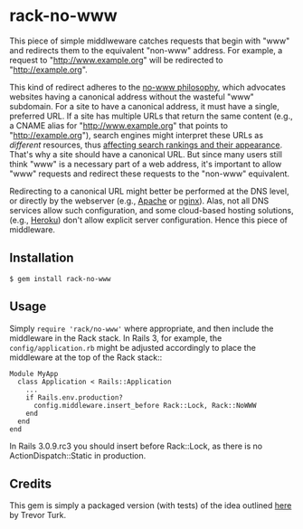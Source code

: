 rack-no-www
===========

This piece of simple middlweware catches requests that begin with "www" 
and redirects them to the equivalent "non-www" address. For example, a 
request to "http://www.example.org" will be redirected to 
"http://example.org".

This kind of redirect adheres to the [no-www philosophy][1], which 
advocates websites having a canonical address without the wasteful "www" 
subdomain. For a site to have a canonical address, it must have a 
single, preferred URL. If a site has multiple URLs that return the same 
content (e.g., a CNAME alias for "http://www.example.org" that points to 
"http://example.org"), search engines might interpret these URLs as 
*different* resources, thus [affecting search rankings and their 
appearance][2]. That's why a site should have a canonical URL. But since 
many users still think "www" is a necessary part of a web address, it's 
important to allow "www" requests and redirect these requests to the 
"non-www" equivalent.

Redirecting to a canonical URL might better be performed at the DNS 
level, or directly by the webserver (e.g., [Apache][3] or [nginx][4]). 
Alas, not all DNS services allow such configuration, and some 
cloud-based hosting solutions, (e.g., [Heroku][5]) don't allow explicit 
server configuration. Hence this piece of middleware.


Installation
------------

    $ gem install rack-no-www


Usage
-----

Simply `require 'rack/no-www'` where appropriate, and then include the 
middleware in the Rack stack. In Rails 3, for example, the 
`config/application.rb` might be adjusted accordingly to place the 
middleware at the top of the Rack stack::

    Module MyApp
      class Application < Rails::Application
        ...
        if Rails.env.production?
          config.middleware.insert_before Rack::Lock, Rack::NoWWW
        end
      end
    end

In Rails 3.0.9.rc3 you should insert before Rack::Lock, as there is no ActionDispatch::Static in production.


Credits
-------

This gem is simply a packaged version (with tests) of the idea outlined [here][6] by Trevor Turk.


[1]: http://no-www.org
[2]: http://www.google.com/support/webmasters/bin/answer.py?answer=139066
[3]: http://www.plexusweb.com/staff/travis/blog/post/274/Redirect-www-Subdomain-to-no-www
[4]: http://snippets.aktagon.com/snippets/59-How-to-improve-your-PageRank-with-301-permanent-redirects-when-using-Nginx
[5]: http://heroku.com
[6]: http://trevorturk.com/2009/11/05/no-www-rack-middleware/
